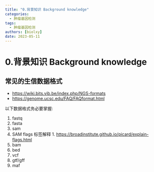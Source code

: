 ```yaml
---
title: "0.背景知识 Background knowledge"
categories:
  - 肿瘤基因检测
tags:
  - 肿瘤基因检测
authors: [biolxy]
date: 2023-05-11
---
```


# 0.背景知识 Background knowledge

## 常见的生信数据格式

- https://wiki.bits.vib.be/index.php/NGS-formats
- https://genome.ucsc.edu/FAQ/FAQformat.html

以下数据格式务必要掌握:

1. fastq
2. fasta
3. sam
  1. SAM flags 标签解释
    1. https://broadinstitute.github.io/picard/explain-flags.html
4. bam
5. bed
6. vcf
7. gtf/gff
7. maf
